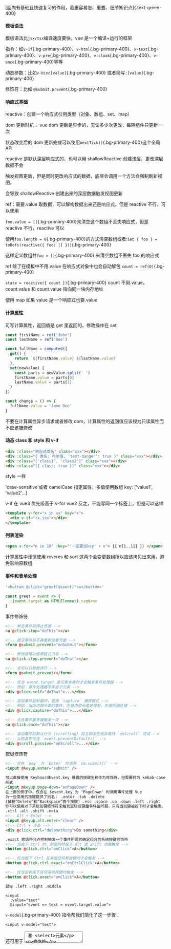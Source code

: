 [面向有基础且快速复习的作用，着重容易忘、重要、细节知识点]{.text-green-400}

#### 模板语法

模板语法比`jsx/tsx`编译速度要快，vue 是一个编译+运行的框架

指令：如`v-if`{.bg-primary-400}、`v-html`{.bg-primary-400}、`v-text`{.bg-primary-400}、`v-pre`{.bg-primary-400}、`v-cloak`{.bg-primary-400}、`v-once`{.bg-primary-400}等等

动态参数：比如`v-bind[value]`{.bg-primary-400} 或者简写`:[value]`{.bg-primary-400}

修饰符：比如 `@submit.prevent`{.bg-primary-400}

#### 响应式基础

reactive：创建一个响应式引用类型（对象、数组、set、map）

dom 更新时机： vue dom 更新是异步的，无论多少次更改，每隔组件只更新一次

状态改变后的 dom 更新完成可以使用`nextTick()`{.bg-primary-400}这个全局 API

reactive 是默认深层响应式的，也可以用 shallowReactive 创建浅层，更改深层数据不会

触发视图更新，但是同时更改响应式的数据，底层会调用一个方法会强制刷新视图，

会导致 shallowReactive 创建出来的深层数据触发视图更新

ref：需要.value 取数据，可以解构数据出来还是响应式，但是 reactive 不行，可以使用

`foo.value = []`{.bg-primary-400}来清空这个数组不丢失响应式，但是 reactive 不行，reactive 可以

使用`foo.length = 0`{.bg-primary-400}的方式清空数组或者:`let { foo } = toRefs(reactive({ foo: [] }))`{.bg-primary-400}

这样定义数组并`foo = []`{.bg-primary-400} 来清空数组不丢失 foo 的响应式

ref 除了在模板中不用.value 在响应式对象中也会自动解包 `count = ref(0)`{.bg-primary-400}

`state = reactive({ count })`{.bg-primary-400} count 不用.value，count.value 和 count.value 指向同一块内存地址

使用 map 如果 value 是一个响应式也要.value

#### 计算属性

可写计算属性，返回值是 get 里返回的，修改操作在 set

```ts
const firstName = ref('John')
const lastName = ref('Doe')

const fullName = computed({
  get() {
    return `${firstName.value} ${lastName.value}`
  },
  set(newValue) {
    const parts = newValue.split(' ')
    firstName.value = parts[0]
    lastName.value = parts[1]
  }
})

const change = () => {
  fullName.value = 'Jane Doe'
}
```

不要在计算属性异步请求或者修改 dom，计算属性的返回值应该视为只读属性而不应该被修改

#### 动态 class 和 style 和 v-if

```html
<div :class="响应式类名" class="xxx"></div>
<div :class="{ 类名: 布尔值, 'text-danger': true }" class="xxx"></div>
<div :class="['class1', 'class2']" class="xxx"></div>
<div :class="[{ class: true }]" class="xxx"></div>
```

style 一样

'case-sensitive'或者 camelCase 指定属性，多值使用数组 key: ['value1', 'value2'...]

v-if 在 vue3 优先级高于 v-for vue2 反之，不能写同一个标签上，但是可以这样

```html
<template v-for="x in xx" key="x">
  <div v-if="!x.isx"></div>
</template>
```

#### 列表渲染

```html
<span v-for="n in 10" :key="'一定要加key' + n"> {{ n[1..11] }} </span>
```

计算属性中谨慎使用 reveres 和 sort 这两个会变更数组所以应该拷贝出来用，避免影响原数组

#### 事件和表单处理

```ts
'<button @click="greet($event)">a</button>'

const greet = event => {
  ;(event.target as HTMLElement).tagName
}
```

事件修饰符

```html
<!-- 单击事件将停止传递 -->
<a @click.stop="doThis"></a>

<!-- 提交事件将不再重新加载页面 -->
<form @submit.prevent="onSubmit"></form>

<!-- 修饰语可以使用链式书写 -->
<a @click.stop.prevent="doThat"></a>

<!-- 也可以只有修饰符 -->
<form @submit.prevent></form>

<!-- 仅当 event.target 是元素本身时才会触发事件处理器 -->
<!-- 例如：事件处理器不来自子元素 -->
<div @click.self="doThat">...</div>

<!-- 添加事件监听器时，使用 `capture` 捕获模式 -->
<!-- 例如：指向内部元素的事件，在被内部元素处理前，先被外部处理 -->
<div @click.capture="doThis">...</div>

<!-- 点击事件最多被触发一次 -->
<a @click.once="doThis"></a>

<!-- 滚动事件的默认行为 (scrolling) 将立即发生而非等待 `onScroll` 完成 -->
<!-- 以防其中包含 `event.preventDefault()` -->
<div @scroll.passive="onScroll">...</div>
```

按键修饰符

```html
<!-- 仅在 `key` 为 `Enter` 时调用 `vm.submit()` -->
<input @keyup.enter="submit" />

可以直接使用 KeyboardEvent.key 暴露的按键名称作为修饰符，但需要转为 kebab-case
形式
<input @keyup.page-down="onPageDown" />
在上面的例子中，仅会在 $event.key 为 'PageDown' 时调用事件处理 Vue
为一些常用的按键提供了别名： .enter .tab .delete
(捕获“Delete”和“Backspace”两个按键) .esc .space .up .down .left .right
你可以使用以下系统按键修饰符来触发鼠标或键盘事件监听器，只有当按键被按下时才会触发。
.ctrl .alt .shift .meta
<!-- Alt + Enter -->
<input @keyup.alt.enter="clear" />
<!-- Ctrl + 点击 -->
<div @click.ctrl="doSomething">Do something</div>

.exact 修饰符允许控制触发一个事件所需的确定组合的系统按键修饰符
<!-- 当按下 Ctrl 时，即使同时按下 Alt 或 Shift 也会触发 -->
<button @click.ctrl="onClick">A</button>

<!-- 仅当按下 Ctrl 且未按任何其他键时才会触发 -->
<button @click.ctrl.exact="onCtrlClick">A</button>

<!-- 仅当没有按下任何系统按键时触发 -->
<button @click.exact="onClick">A</button>

鼠标 .left .right .middle
```

```
<input
  :value="text"
  @input="event => text = event.target.value">
```

`v-model`{.bg-primary-400} 指令帮我们简化了这一步骤：

```
<input v-model="text">
```

还可用于 <textarea> 和 <select>元素

修饰符

添加 `lazy`{.bg-primary-400} 修饰符来改为在每次 `change`{.bg-primary-400} 事件后更新数据

```
<!-- 在 "change" 事件后同步更新而不是 "input" -->
<input v-model.lazy="msg" />
```

.number .trim 等， vue3 可以有多个 v-model，没有.sync 了，组件上也可以 v-model 用于可复用的组件

生命周期不想说什么就那 12 个 8 个常用加上 2 个 keep-alive 的还有什么错误还有个啥的

#### watch

```ts
const a = ref(0)
watch(a, () => {
    a函数触发响应式时执行的回调
},{})

const x = ref(0)
const y = ref(0)

// 单个 ref
watch(x, (newX) => {
  console.log(`x is ${newX}`)
})

// getter 函数
watch(
  () => x.value + y.value,
  (sum) => {
    console.log(`sum of x + y is: ${sum}`)
  }
)

// 多个来源组成的数组
watch([x, () => y.value], ([newX, newY]) => {
  console.log(`x is ${newX} and y is ${newY}`)
})

const obj = reactive({ count: 0 })

// 这不起作用，因为你向 watch() 传入了一个 number
watch(obj.count, (count) => {
  console.log(`count is: ${count}`)
})

而是用 getter 函数
// 提供一个 getter 函数
watch(
  () => obj.count,
  (count) => {
    console.log(`count is: ${count}`)
  }
)
第三个参数是一个object可以{ deep: true }或者一个什么i还是什么开头的可以让watch一上来
就执行一遍
```

watchEffect

是懒执行的，依赖的的值触发响应式才会执行回调跟 computed 差不多。

watchEffect 一上来就会执行一遍回调`watchEffect`{.bg-primary-400} 仅会在其**同步**执行期间，才追踪依赖。

在使用异步回调时，只有在第一个 `await`{.bg-primary-400} 正常工作前访问到的 property 才会被追踪。

如果想在侦听器回调中能访问被 Vue 更新**之后**的 DOM，你需要指明 `flush: 'post'`{.bg-primary-400} 选项

```ts
watch(source, callback, {
  flush: 'post'
})

watchEffect(callback, {
  flush: 'post'
})
```

后置刷新的 `watchEffect()`{.bg-primary-400} 有个更方便的别名 `watchPostEffect()`{.bg-primary-400}：

```ts
import { watchPostEffect } from 'vue'

watchPostEffect(() => {
  /* 在 Vue 更新后执行 */
})
```

```ts
const unwatch = watchEffect(() => {})

// ...当该侦听器不再需要时
unwatch()
```

```ts
// 需要异步请求得到的数据
const data = ref(null)

watchEffect(() => {
  if (data.value) {
    // 数据加载后执行某些操作...
  }
})
```

#### 模板 ref（获取 dom）

```ts
// 声明一个 ref 来存放该元素的引用
// 必须和模板 ref 同名
const input = ref(null)
因为dom更新是异步的所以要在dom更新完成再操作dom
onMounted(() => {
  input.value.focus()
})
```

当 `ref` 在 `v-for`{.bg-primary-400} 中使用时，相应的 ref 中包含的值是一个数组，它将在元素被挂载后填充

ref 数组**不能**保证与源数组相同的顺序

除了使用字符串值作名字，`ref`{.bg-primary-400} attribute 还可以绑定为一个函数，会在每次组件更新时都被调用

函数接受该元素引用作为第一个参数：

```
<input :ref="(el) => { /* 将 el 分配给 property 或 ref */ }">
```

如果你正在使用一个动态的 `:ref`{.bg-primary-400} 绑定，我们也可以传一个函数。

当元素卸载时，这个 `el`{.bg-primary-400} 参数会是 `null`{.bg-primary-400}。你当然也可以使用一个方法而不是内联函数

`ref`{.bg-primary-400} 也可以被用在一个子组件上。此时 ref 中引用的是组件实例

#### 组件

父子传值就不用多说了

动态组件

```
<!-- currentTab 改变时组件也改变 -->
<component :is="tabs[currentTab]"></component>
```

可以通过 keep-alive 强制不活跃的组件仍然保持“存活”的状态 ，路由页面也可以 keep-alive 缓存

```
<table>
  <blog-post-row></blog-post-row>
</table>
```

自定义的组件将作为无效的内容被忽略，因而在最终呈现的输出中造成错误。

我们可以使用特殊的作为一种解决方案：

```
<table>
  <tr is="vue:blog-post-row"></tr>
</table>
```

当使用在原生 HTML 元素上时，`is`{.bg-primary-400} 的值必须加上前缀 `vue:`{.bg-primary-400} 才可以被解析为一个 Vue 组件。

这一点是必要的，为了避免和原生的 自定义内置元素 相混淆

大小写区分、闭合标签就不想多说了

